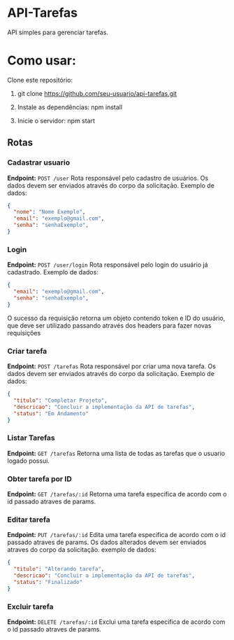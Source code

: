 # API-Tarefas
API simples para gerenciar tarefas.

# Como usar:
Clone este repositório:
1. git clone https://github.com/seu-usuario/api-tarefas.git

2. Instale as dependências:
npm install

3. Inicie o servidor:
npm start

## Rotas
### Cadastrar usuario
**Endpoint:** `POST /user`
Rota responsável pelo cadastro de usuários. Os dados devem ser enviados através do corpo da solicitação.
Exemplo de dados:
```json
{
  "nome": "Nome Exemplo",
  "email": "exemplo@gmail.com",
  "senha": "senhaExemplo",
}
```

### Login 
**Endpoint:** `POST /user/login`
Rota responsável pelo login do usuário já cadastrado.
Exemplo de dados:
```json
{
  "email": "exemplo@gmail.com",
  "senha": "senhaExemplo",
}
```
O sucesso da requisição retorna um objeto contendo token e ID do usuário, que deve ser utilizado passando através dos headers para fazer novas requisições

### Criar tarefa
**Endpoint:** `POST /tarefas`
Rota responsável por criar uma nova tarefa. Os dados devem ser enviados através do corpo da solicitação.
Exemplo de dados:
```json
{
  "titulo": "Completar Projeto",
  "descricao": "Concluir a implementação da API de tarefas",
  "status": "Em Andamento"
}
```

### Listar Tarefas
**Endpoint:** `GET /tarefas`
Retorna uma lista de todas as tarefas que o usuario logado possui.

### Obter tarefa por ID
**Endpoint:** `GET /tarefas/:id`
Retorna uma tarefa especifica de acordo com o id passado atraves de params.

### Editar tarefa
**Endpoint:** `PUT /tarefas/:id`
Edita uma tarefa especifica de acordo com o id passado atraves de params.
Os dados alterados devem ser enviados atraves do corpo da solicitação.
exemplo de dados:
```json
{
  "titulo": "Alterando tarefa",
  "descricao": "Concluir a implementação da API de tarefas",
  "status": "Finalizado"
}
```

### Excluir tarefa
**Endpoint:** `DELETE /tarefas/:id`
Exclui uma tarefa especifica de acordo com o id passado atraves de params.
